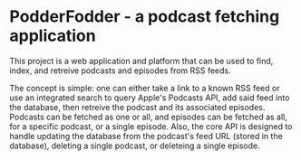 # PodderFodder - a podcast fetching application
This project is a web application and platform that can be used to find, index, and retreive podcasts and episodes from RSS feeds.

The concept is simple: one can either take a link to a known RSS feed or use an integrated search to query Apple's Podcasts API, add said feed into the database, then retreive the podcast and its associated episodes. Podcasts can be fetched as one or all, and episodes can be fetched as all, for a specific podcast, or a single episode. Also, the core API is designed to handle updating the database from the podcast's feed URL (stored in the database), deleting a single podcast, or deleteing a single episode.